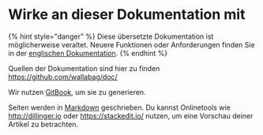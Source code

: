 Wirke an dieser Dokumentation mit
=================================

{% hint style="danger" %}
Diese übersetzte Dokumentation ist möglicherweise veraltet. Neuere Funktionen oder Anforderungen finden Sie in der [englischen Dokumentation](https://doc.wallabag.org/en/).
{% endhint %}

Quellen der Dokumentation sind hier zu finden
https://github.com/wallabag/doc/

Wir nutzen [GitBook](https://www.gitbook.com/book/wallabag/documentation/details), um sie zu generieren.

Seiten werden in
[Markdown](https://de.wikipedia.org/wiki/Markdown)
geschrieben. Du kannst Onlinetools wie http://dillinger.io oder
https://stackedit.io/ nutzen, um eine Vorschau deiner Artikel zu
betrachten.
